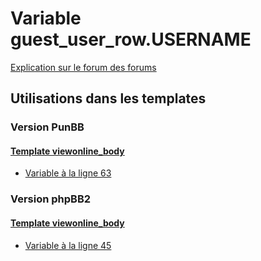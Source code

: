 # Variable guest_user_row.USERNAME
[Explication sur le forum des forums](http://forum.forumactif.com/t294113-listing-des-variables#guest_user_row.USERNAME)
## Utilisations dans les templates
### Version PunBB
#### [Template viewonline_body](punbb/viewonline_body.md)
* [Variable à la ligne 63](../punbb/viewonline_body.tpl#L63)
### Version phpBB2
#### [Template viewonline_body](subsilver/viewonline_body.md)
* [Variable à la ligne 45](../subsilver/viewonline_body.tpl#L45)